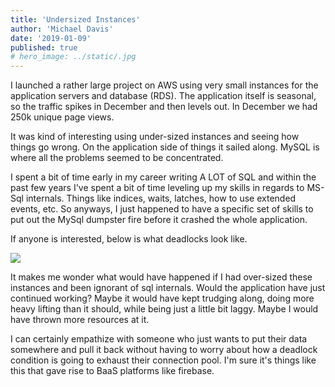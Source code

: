 ```yaml
---
title: 'Undersized Instances'
author: 'Michael Davis'
date: '2019-01-09'
published: true
# hero_image: ../static/.jpg
---
```


I launched a rather large project on AWS using very small instances for the application servers and database (RDS). The application itself is seasonal, so the traffic spikes in December and then levels out. In December we had 250k unique page views.

It was kind of interesting using under-sized instances and seeing how things go wrong. On the application side of things it sailed along. MySQL is where all the problems seemed to be concentrated.

I spent a bit of time early in my career writing A LOT of SQL and within the past few years I've spent a bit of time leveling up my skills in regards to MS-Sql internals. Things like indices, waits, latches, how to use extended events, etc. So anyways, I just happened to have a specific set of skills to put out the MySql dumpster fire before it crashed the whole application. 

If anyone is interested, below is what deadlocks look like.

![](/static/undersized/deadlocks.jpg)

It makes me wonder what would have happened if I had over-sized these instances and been ignorant of sql internals. Would the application have just continued working? Maybe it would have kept trudging along, doing more heavy lifting than it should, while being just a little bit laggy. Maybe I would have thrown more resources at it. 

I can certainly empathize with someone who just wants to put their data somewhere and pull it back without having to worry about how a deadlock condition is going to exhaust their connection pool. I'm sure it's things like this that gave rise to BaaS platforms like firebase.